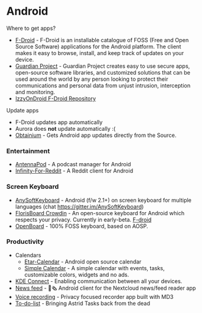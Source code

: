 # Android

Where to get apps?
- [F-Droid](https://f-droid.org/en/) - F-Droid is an installable catalogue of FOSS (Free and Open Source Software) applications for the Android platform. The client makes it easy to browse, install, and keep track of updates on your device.
- [Guardian Project](https://guardianproject.info/) - Guardian Project creates easy to use secure apps, open-source software libraries, and customized solutions that can be used around the world by any person looking to protect their communications and personal data from unjust intrusion, interception and monitoring.
- [IzzyOnDroid F-Droid Repository](https://apt.izzysoft.de/fdroid/)

Update apps
- F-Droid updates app automatically
- Aurora does **not** update automatically :(
- [Obtainium](https://github.com/ImranR98/Obtainium) - Gets Android app updates directly from the Source.

### Entertainment
- [AntennaPod](https://github.com/AntennaPod/AntennaPod) - A podcast manager for Android
- [Infinity-For-Reddit](https://github.com/Docile-Alligator/Infinity-For-Reddit) - A Reddit client for Android

### Screen Keyboard
- [AnySoftKeyboard](https://github.com/AnySoftKeyboard/AnySoftKeyboard) - Android (f/w 2.1+) on screen keyboard for multiple languages (chat https://gitter.im/AnySoftKeyboard)
- [FlorisBoard Crowdin](https://github.com/florisboard/florisboard) - An open-source keyboard for Android which respects your privacy. Currently in early-beta. [F-droid](https://f-droid.org/packages/dev.patrickgold.florisboard/)
- [OpenBoard](https://github.com/openboard-team/openboard) - 100% FOSS keyboard, based on AOSP.

### Productivity
- Calendars
  - [Etar-Calendar](https://github.com/Etar-Group/Etar-Calendar) - Android open source calendar
  - [Simple Calendar](https://github.com/SimpleMobileTools/Simple-Calendar) - A simple calendar with events, tasks, customizable colors, widgets and no ads. 
- [KDE Connect](https://kdeconnect.kde.org/) - Enabling communication between all your devices. 
- [News feed](https://github.com/nextcloud/news-android) - 📱🗞️ Android client for the Nextcloud news/feed reader app
- [Voice recording](https://github.com/you-apps/RecordYou) - Privacy focused recorder app built with MD3
- [To-do-list](https://github.com/tasks/tasks) - Bringing Astrid Tasks back from the dead
